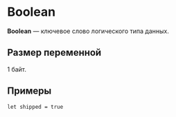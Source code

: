 # Boolean

**Boolean** — ключевое слово логического типа данных.

## Размер переменной

1 байт.

## Примеры

`let shipped = true`